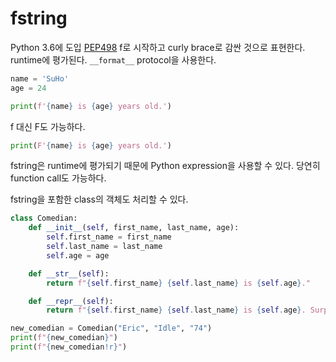 # fstring

Python 3.6에 도입
[PEP498](https://www.python.org/dev/peps/pep-0498/)
f로 시작하고 curly brace로 감싼 것으로 표현한다.
runtime에 평가된다.
`__format__` protocol을 사용한다.

```py
name = 'SuHo'
age = 24

print(f'{name} is {age} years old.')
```

f 대신 F도 가능하다.

```py
print(F'{name} is {age} years old.')
```

fstring은 runtime에 평가되기 때문에 Python expression을 사용할 수 있다.
당연히 function call도 가능하다.

fstring을 포함한 class의 객체도 처리할 수 있다.

```py
class Comedian:
    def __init__(self, first_name, last_name, age):
        self.first_name = first_name
        self.last_name = last_name
        self.age = age

    def __str__(self):
        return f"{self.first_name} {self.last_name} is {self.age}."

    def __repr__(self):
        return f"{self.first_name} {self.last_name} is {self.age}. Surprise!"

new_comedian = Comedian("Eric", "Idle", "74")
print(f"{new_comedian}")
print(f"{new_comedian!r}")
```
